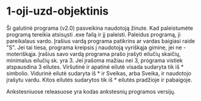 # 1-oji-uzd-objektinis
Ši galutinė programa (v2.0) pasveikina naudotoją žinute.
Kad paleistumėte programą tereikia atsisųsti .exe failą ir jį paleisti.
Paleidus programą, ji pareikalaus vardo. Įrašius vardą programa patikrins ar vardas baigiasi raide "S".
Jei tai tiesa, programa kreipsis į naudotoją vyriškąja gimine, jei ne - moteriškąja.
Įrašius savo vardą programa prašo įrašyti eilučių skaičių, minimalus eilučių sk. yra 3.
Jei įrašoma mažiau nei 3, programa vistiek atspausdina 3 eilutes.
Viršutinė ir apatinė eilutė visada sudaryta tik iš * simbolio.
Vidurinė eilutė sudaryta iš * ir Sveikas, arba Sveika, ir naudotojo įrašytu vardu.
Kitos eilutės sudarytos tik iš * eilutės pradžioje ir pabaigoje.

Ankstesniuose releasuose yra kodas ankstesnių programos versijų.

